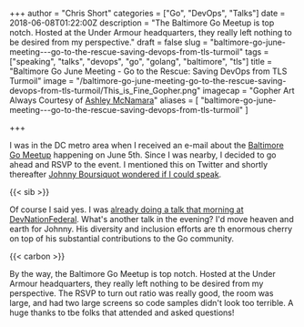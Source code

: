 +++
author = "Chris Short"
categories = ["Go", "DevOps", "Talks"]
date = 2018-06-08T01:22:00Z
description = "The Baltimore Go Meetup is top notch. Hosted at the Under Armour headquarters, they really left nothing to be desired from my perspective."
draft = false
slug = "baltimore-go-june-meeting---go-to-the-rescue-saving-devops-from-tls-turmoil"
tags = ["speaking", "talks", "devops", "go", "golang", "baltimore", "tls"]
title = "Baltimore Go June Meeting - Go to the Rescue: Saving DevOps from TLS Turmoil"
image = "/baltimore-go-june-meeting-go-to-the-rescue-saving-devops-from-tls-turmoil/This_is_Fine_Gopher.png"
imagecap = "Gopher Art Always Courtesy of [Ashley McNamara](https://github.com/ashleymcnamara/gophers)"
aliases = [
     "baltimore-go-june-meeting---go-to-the-rescue-saving-devops-from-tls-turmoil"
]

+++

I was in the DC metro area when I received an e-mail about the [Baltimore Go Meetup](https://www.meetup.com/BaltimoreGolang/) happening on June 5th. Since I was nearby, I decided to go ahead and RSVP to the event. I mentioned this on Twitter and shortly thereafter [Johnny Boursiquot wondered if I could speak](https://twitter.com/jboursiquot/status/1003733156871237633).

{{< sib >}}

Of course I said yes. I was [already doing a talk that morning at DevNationFederal](/devnationfederal-2018-devops-is-not-war/). What's another talk in the evening? I'd move heaven and earth for Johnny. His diversity and inclusion efforts are th enormous cherry on top of his substantial contributions to the Go community.

{{< carbon >}}

By the way, the Baltimore Go Meetup is top notch. Hosted at the Under Armour headquarters, they really left nothing to be desired from my perspective. The RSVP to turn out ratio was really good, the room was large, and had two large screens so code samples didn't look too terrible. A huge thanks to tbe folks that attended and asked questions!